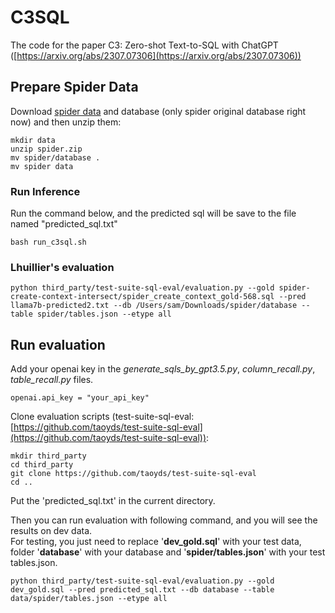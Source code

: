 # C3SQL
The code for the paper C3: Zero-shot Text-to-SQL with ChatGPT ([https://arxiv.org/abs/2307.07306](https://arxiv.org/abs/2307.07306))

## Prepare Spider Data

Download [spider data](https://drive.google.com/uc?export=download&id=1TqleXec_OykOYFREKKtschzY29dUcVAQ) and database (only spider original database right now) and then unzip them:

```shell
mkdir data 
unzip spider.zip 
mv spider/database . 
mv spider data
```

### Run Inference 
Run the command below, and the predicted sql will be save to the file named "predicted_sql.txt"
```shell
bash run_c3sql.sh 
```

### Lhuillier's evaluation
```
python third_party/test-suite-sql-eval/evaluation.py --gold spider-create-context-intersect/spider_create_context_gold-568.sql --pred llama7b-predicted2.txt --db /Users/sam/Downloads/spider/database --table spider/tables.json --etype all
```

## Run evaluation 
Add your openai key in the *generate_sqls_by_gpt3.5.py*, *column_recall.py*, *table_recall.py* files. 
```shell
openai.api_key = "your_api_key"
```

Clone evaluation scripts (test-suite-sql-eval:[https://github.com/taoyds/test-suite-sql-eval](https://github.com/taoyds/test-suite-sql-eval)): 

```shell
mkdir third_party
cd third_party
git clone https://github.com/taoyds/test-suite-sql-eval
cd ..
```


Put the 'predicted_sql.txt' in the current directory. 

Then you can run evaluation with following command, and you will see the results on dev data.  
For testing, you just need to replace '**dev_gold.sql**' with your test data, folder '**database**' with your database and '**spider/tables.json**' with your test tables.json. 
```shell
python third_party/test-suite-sql-eval/evaluation.py --gold dev_gold.sql --pred predicted_sql.txt --db database --table data/spider/tables.json --etype all 
```
